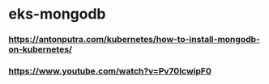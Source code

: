 # eks-mongodb

### https://antonputra.com/kubernetes/how-to-install-mongodb-on-kubernetes/

### https://www.youtube.com/watch?v=Pv70IcwipF0

